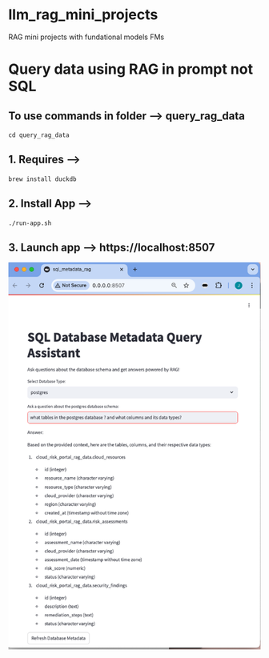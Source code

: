 # llm_rag_mini_projects
RAG mini projects with fundational models FMs

 # Query data using RAG in prompt not SQL

 ## To use commands in folder --> query_rag_data
 ```
 cd query_rag_data
 ```


 ## 1. Requires -->
 ```
 brew install duckdb
 ```

 ## 2. Install App -->
 ```
 ./run-app.sh
 ```

 ## 3. Launch app --> https://localhost:8507

![LLM RAG Query Metadata](query_rag_data/images/LLM_RAG_Query_Metadata_4_0.png)

